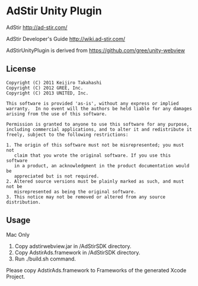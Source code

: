 AdStir Unity Plugin
=========================
AdStir
 http://ad-stir.com/

AdStir Developer's Guide
 http://wiki.ad-stir.com/

AdStirUnityPlugin is derived from https://github.com/gree/unity-webview

License
----------------
	Copyright (C) 2011 Keijiro Takahashi
	Copyright (C) 2012 GREE, Inc.
	Copyright (C) 2013 UNITED, Inc.

	This software is provided 'as-is', without any express or implied
	warranty.  In no event will the authors be held liable for any damages
	arising from the use of this software.

	Permission is granted to anyone to use this software for any purpose,
	including commercial applications, and to alter it and redistribute it
	freely, subject to the following restrictions:

	1. The origin of this software must not be misrepresented; you must not
	   claim that you wrote the original software. If you use this software
	   in a product, an acknowledgment in the product documentation would be
	   appreciated but is not required.
	2. Altered source versions must be plainly marked as such, and must not be
	   misrepresented as being the original software.
	3. This notice may not be removed or altered from any source distribution.

Usage
----------------
Mac Only

1. Copy adstirwebview.jar in /AdStirSDK directory.
2. Copy AdstirAds.framework in /AdStirSDK directory.
3. Run ./build.sh command.

Please copy AdstirAds.framework to Frameworks of the generated Xcode Project.